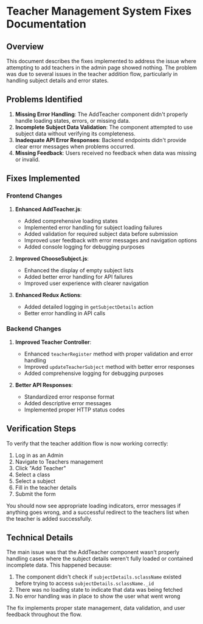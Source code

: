# Teacher Management System Fixes Documentation

## Overview

This document describes the fixes implemented to address the issue where attempting to add teachers in the admin page showed nothing. The problem was due to several issues in the teacher addition flow, particularly in handling subject details and error states.

## Problems Identified

1. **Missing Error Handling**: The AddTeacher component didn't properly handle loading states, errors, or missing data.
2. **Incomplete Subject Data Validation**: The component attempted to use subject data without verifying its completeness.
3. **Inadequate API Error Responses**: Backend endpoints didn't provide clear error messages when problems occurred.
4. **Missing Feedback**: Users received no feedback when data was missing or invalid.

## Fixes Implemented

### Frontend Changes

1. **Enhanced AddTeacher.js**:

   - Added comprehensive loading states
   - Implemented error handling for subject loading failures
   - Added validation for required subject data before submission
   - Improved user feedback with error messages and navigation options
   - Added console logging for debugging purposes

2. **Improved ChooseSubject.js**:

   - Enhanced the display of empty subject lists
   - Added better error handling for API failures
   - Improved user experience with clearer navigation

3. **Enhanced Redux Actions**:
   - Added detailed logging in `getSubjectDetails` action
   - Better error handling in API calls

### Backend Changes

1. **Improved Teacher Controller**:

   - Enhanced `teacherRegister` method with proper validation and error handling
   - Improved `updateTeacherSubject` method with better error responses
   - Added comprehensive logging for debugging purposes

2. **Better API Responses**:
   - Standardized error response format
   - Added descriptive error messages
   - Implemented proper HTTP status codes

## Verification Steps

To verify that the teacher addition flow is now working correctly:

1. Log in as an Admin
2. Navigate to Teachers management
3. Click "Add Teacher"
4. Select a class
5. Select a subject
6. Fill in the teacher details
7. Submit the form

You should now see appropriate loading indicators, error messages if anything goes wrong, and a successful redirect to the teachers list when the teacher is added successfully.

## Technical Details

The main issue was that the AddTeacher component wasn't properly handling cases where the subject details weren't fully loaded or contained incomplete data. This happened because:

1. The component didn't check if `subjectDetails.sclassName` existed before trying to access `subjectDetails.sclassName._id`
2. There was no loading state to indicate that data was being fetched
3. No error handling was in place to show the user what went wrong

The fix implements proper state management, data validation, and user feedback throughout the flow.
